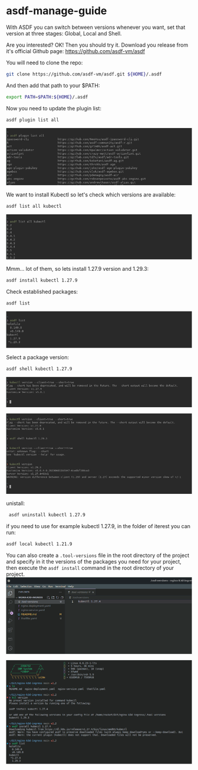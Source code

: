 # asdf-manage-guide

With ASDF you can switch between versions whenever you want, set that version at three stages: Global, Local and Shell.

Are you interested? OK! Then you should try it. Download you release from it's official Github page: https://github.com/asdf-vm/asdf

You will need to clone the repo:

```zsh 
git clone https://github.com/asdf-vm/asdf.git ${HOME}/.asdf
```


And then add that path to your $PATH:

```zsh 
export PATH=$PATH:${HOME}/.asdf
```

Now you need to update the plugin list:

```zsh
asdf plugin list all
 ```

![alt text](image-2.png)

We want to install Kubectl so let's check which versions are available:

```zsh
asdf list all kubectl
 ```
![alt text](image-3.png)


Mmm... lot of them, so lets install 1.27.9 version and 1.29.3:

```zsh 
asdf install kubectl 1.27.9
```
Check established packages:

```zsh 
asdf list
```
![alt text](image-4.png)

Select a package version:

```zsh 
asdf shell kubectl 1.27.9
```

![alt text](image-5.png)

![alt text](image-6.png)

unistall:

```zsh
 asdf uninstall kubectl 1.27.9 
 ```

 if you need to use for example kubectl 1.27.9, in the folder of iterest you can run:


 ```zsh 
 asdf local kubectl 1.21.9 
```

You can also create a `.tool-versions` file in the root directory of the project and specify in it the versions of the packages you need for your project, then execute the `asdf install` command in the root directory of your project.
![alt text](image-7.png)


![alt text](image-8.png)